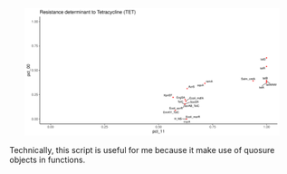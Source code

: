 <p align="center"><img src="misc/TET.pdf" alt="Phenotype Genotype associations with antibiotic resistance data " width="450"></p>


















Technically, this script is useful for me because it make use of quosure objects in functions.



